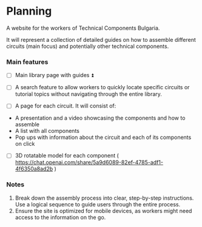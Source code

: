 # Planning

A website for the workers of Technical Components Bulgaria.

It will represent a collection of detailed guides on how to assemble different circuits (main focus) and potentially other technical components.

### Main features
- [ ] Main library page with guides ⏫ 

- [ ] A search feature to allow workers to quickly locate specific circuits or tutorial topics without navigating through the entire library.

- [ ] A page for each circuit.
 It will consist of: 
 - A presentation and a video showcasing the components and how to assemble
 - A list with all components
 - Pop ups with information about the circuit and each of its components on click

- [ ] 3D rotatable model for each component ( https://chat.openai.com/share/5a9d6089-82ef-4785-adf1-4f6350a8ad2b )


### Notes
1. Break down the assembly process into clear, step-by-step instructions. Use a logical sequence to guide users through the entire process.
2. Ensure the site is optimized for mobile devices, as workers might need access to the information on the go.
